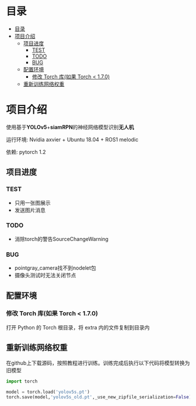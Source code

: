 # 目录

- [目录](#目录)
- [项目介绍](#项目介绍)
  - [项目进度](#项目进度)
    - [TEST](#test)
    - [TODO](#todo)
    - [BUG](#bug)
  - [配置环境](#配置环境)
    - [修改 Torch 库(如果 Torch < 1.7.0)](#修改-torch-库如果-torch--170)
  - [重新训练网络权重](#重新训练网络权重)

# 项目介绍

使用基于**YOLOv5**+**siamRPN**的神经网络模型识别**无人机**

运行环境: Nvidia axvier + Ubuntu 18.04 + ROS1 melodic

依赖: pytorch 1.2

## 项目进度

### TEST

- 只用一张图展示
- 发送图片消息

### TODO

- 消除torch的警告SourceChangeWarning

### BUG

- pointgray_camera找不到nodelet包
- 摄像头测试时无法关闭节点

## 配置环境

### 修改 Torch 库(如果 Torch < 1.7.0)

打开 Python 的 Torch 根目录，将 extra 内的文件复制到目录内

## 重新训练网络权重

在github上下载源码，按照教程进行训练。训练完成后执行以下代码将模型转换为旧模型

```python
import torch

model = torch.load('yolov5s.pt') 
torch.save(model,'yolov5s_old.pt',_use_new_zipfile_serialization=False)
``` 